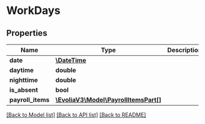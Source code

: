 # WorkDays

## Properties
Name | Type | Description | Notes
------------ | ------------- | ------------- | -------------
**date** | [**\DateTime**](\DateTime.md) |  | 
**daytime** | **double** |  | 
**nighttime** | **double** |  | [optional] 
**is_absent** | **bool** |  | [optional] 
**payroll_items** | [**\EvoliaV3\Model\PayrollItemsPart[]**](PayrollItemsPart.md) |  | [optional] 

[[Back to Model list]](../../README.md#documentation-for-models) [[Back to API list]](../../README.md#documentation-for-api-endpoints) [[Back to README]](../../README.md)

